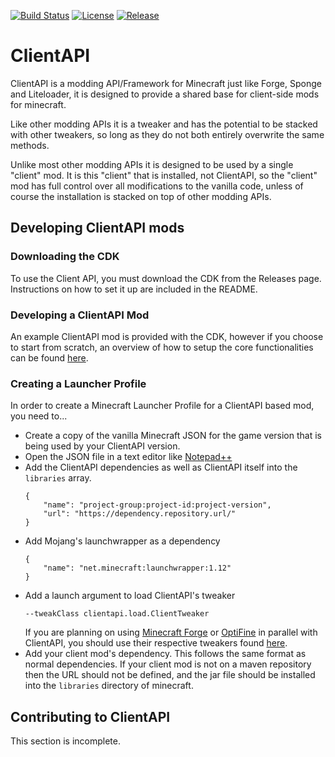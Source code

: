[![Build Status](https://travis-ci.org/ImpactDevelopment/ClientAPI.svg?branch=master)](https://travis-ci.org/ImpactDevelopment/ClientAPI)
[![License](https://img.shields.io/github/license/ImpactDevelopment/ClientAPI.svg)](https://github.com/ImpactDevelopment/ClientAPI/blob/master/LICENSE)
[![Release](https://img.shields.io/github/release/ImpactDevelopment/ClientAPI.svg)](https://github.com/ImpactDevelopment/ClientAPI/releases)

# ClientAPI
ClientAPI is a modding API/Framework for Minecraft just like Forge, Sponge and Liteloader, it
is designed to provide a shared base for client-side mods for minecraft.

Like other modding APIs it is a tweaker and has the potential to be stacked with other tweakers, so long
as they do not both entirely overwrite the same methods.

Unlike most other modding APIs it is designed to be used by a single "client" mod. It is this "client"
that is installed, not ClientAPI, so the "client" mod has full control over all modifications to
the vanilla code, unless of course the installation is stacked on top of other modding APIs.

## Developing ClientAPI mods

### Downloading the CDK
To use the Client API, you must download the CDK from the Releases page. Instructions on how to set
it up are included in the README.

### Developing a ClientAPI Mod
An example ClientAPI mod is provided with the CDK, however if you choose to start from scratch, an overview
of how to setup the core functionalities can be found [here](https://github.com/ImpactDevelopment/ClientAPI/blob/master/src/example/README.md).

### Creating a Launcher Profile
In order to create a Minecraft Launcher Profile for a ClientAPI based mod, you need to...
* Create a copy of the vanilla Minecraft JSON for the game version that is being used by your ClientAPI version.
* Open the JSON file in a text editor like [Notepad++](https://notepad-plus-plus.org)
* Add the ClientAPI dependencies as well as ClientAPI itself into the ``libraries`` array.
  ```
  {
      "name": "project-group:project-id:project-version",
      "url": "https://dependency.repository.url/"
  }
  ```
* Add Mojang's launchwrapper as a dependency
  ```
  {
      "name": "net.minecraft:launchwrapper:1.12"
  }
  ```
* Add a launch argument to load ClientAPI's tweaker 
  ```
  --tweakClass clientapi.load.ClientTweaker
  ```
  If you are planning on using [Minecraft Forge](https://files.minecraftforge.net/) or [OptiFine](https://optifine.net/)
  in parallel with ClientAPI, you should use their respective tweakers found [here](src/main/java/clientapi/load).
* Add your client mod's dependency. This follows the same format as normal dependencies. If your
  client mod is not on a maven repository then the URL should not be defined, and the jar file
  should be installed into the ``libraries`` directory of minecraft.

## Contributing to ClientAPI
This section is incomplete.
